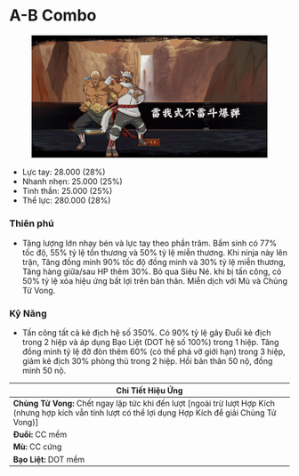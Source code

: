 # A-B Combo

<figure><img src="../../.gitbook/assets/Killer_B_26_4th_Raikage_S.Atk_.gif" alt=""><figcaption></figcaption></figure>

* Lực tay: 28.000 (28%)
* Nhanh nhẹn: 25.000 (25%)
* Tinh thần: 25.000 (25%)
* Thể lực: 280.000 (28%)

### Thiên phú

* Tăng lượng lớn nhạy bén và lực tay theo phần trăm. Bẩm sinh có 77% tốc độ, 55% tỷ lệ tổn thương và 50% tỷ lệ miễn thương. Khi ninja này lên trận, Tăng đồng minh 90% tốc độ đồng minh và 30% tỷ lệ miễn thương, Tăng hàng giữa/sau HP thêm 30%. Bỏ qua Siêu Né. khi bị tấn công, có 50% tỷ lệ xóa hiệu ứng bất lợi trên bản thân. Miễn dịch với Mù và Chủng Tử Vong.

### Kỹ Năng

* Tấn công tất cả kẻ địch hệ số 350%. Có 90% tỷ lệ gây Đuổi kẻ địch trong 2 hiệp và áp dụng Bạo Liệt (DOT hệ số 100%) trong 1 hiệp. Tăng đồng minh tỷ lệ đỡ đòn thêm 60% (có thể phá vỡ giới hạn) trong 3 hiệp, giảm kẻ địch 30% phòng thủ trong 2 hiệp. Hồi bản thân 50 nộ, đồng minh 50 nộ.

| Chi Tiết Hiệu Ứng                                                                                                                                          |
| ---------------------------------------------------------------------------------------------------------------------------------------------------------- |
| **Chủng Tử Vong:** Chết ngay lập tức khi đến lượt \[ngoài trừ lượt Hợp Kích (nhưng hợp kích vẫn tính lượt có thể lợi dụng Hợp Kích để giải Chủng Tử Vong)] |
| **Đuổi:** CC mềm                                                                                                                                           |
| **Mù:** CC cứng                                                                                                                                            |
| **Bạo Liệt:** DOT mềm                                                                                                                                      |
